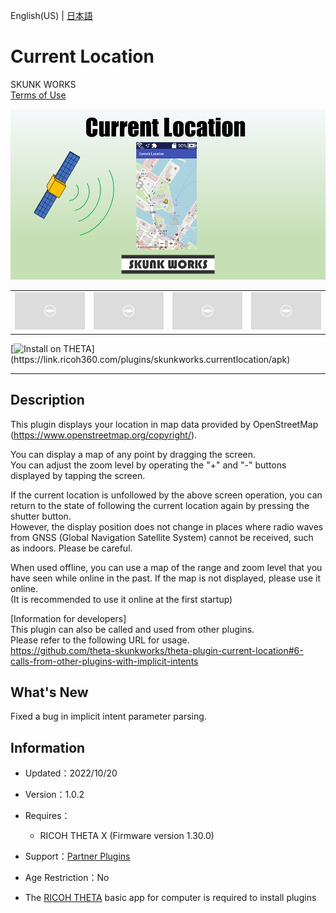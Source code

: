 English(US) | [日本語](README.ja.md)

# Current Location
SKUNK WORKS  
[Terms of Use](https://theta360.com/en/legal/terms_of_use_plugins/)

<div align="center">
 <img src="1.png">

 <table>
  <tr>
   <td><img src="../../resources/common/img/noimg.png"></td>
   <td><img src="../../resources/common/img/noimg.png"></td>
   <td><img src="../../resources/common/img/noimg.png"></td>
   <td><img src="../../resources/common/img/noimg.png"></td>
  </tr>
 </table>
</div>

[![Install on THETA](https://assets.ricoh360.com/image/upload/v1/front/theta/install-button.svg?)](https://link.ricoh360.com/plugins/skunkworks.currentlocation/apk)

***

## Description
This plugin displays your location in map data provided by OpenStreetMap (https://www.openstreetmap.org/copyright/).  
  
You can display a map of any point by dragging the screen.  
You can adjust the zoom level by operating the "+" and "-" buttons displayed by tapping the screen.  
  
If the current location is unfollowed by the above screen operation, you can return to the state of following the current location again by pressing the shutter button.  
However, the display position does not change in places where radio waves from GNSS (Global Navigation Satellite System) cannot be received, such as indoors. Please be careful.  
  
When used offline, you can use a map of the range and zoom level that you have seen while online in the past.
If the map is not displayed, please use it online.  
(It is recommended to use it online at the first startup)  
  
[Information for developers]  
This plugin can also be called and used from other plugins.  
Please refer to the following URL for usage.  
https://github.com/theta-skunkworks/theta-plugin-current-location#6-calls-from-other-plugins-with-implicit-intents  
  
## What's New
Fixed a bug in implicit intent parameter parsing.

## Information
  * Updated：2022/10/20
  * Version：1.0.2
  * Requires：
    * RICOH THETA X (Firmware version 1.30.0)
  * Support：[Partner Plugins](https://github.com/theta-skunkworks/theta-plugin-current-location)
  * Age Restriction：No

* The [RICOH THETA](https://theta360.com/ja/about/application/pc.html#app-detail-01) basic app for computer is required to install plugins
